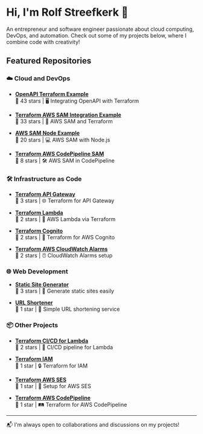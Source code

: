 # Hi, I'm Rolf Streefkerk 👋

An entrepreneur and software engineer passionate about cloud computing, DevOps, and automation. Check out some of my projects below, where I combine code with creativity!

## Featured Repositories

### ☁️ Cloud and DevOps

- **[OpenAPI Terraform Example](https://github.com/rpstreef/openapi-tf-example)**  
  🌟 43 stars | 🖥️ Integrating OpenAPI with Terraform

- **[Terraform AWS SAM Integration Example](https://github.com/rpstreef/terraform-aws-sam-integration-example)**  
  🌟 33 stars | 🚀 AWS SAM and Terraform

- **[AWS SAM Node Example](https://github.com/rpstreef/aws-sam-node-example)**  
  🌟 20 stars | 💻 AWS SAM with Node.js

- **[Terraform AWS CodePipeline SAM](https://github.com/rpstreef/terraform-aws-codepipeline-sam)**  
  🌟 8 stars | 🛠️ AWS SAM in CodePipeline

### 🛠️ Infrastructure as Code

- **[Terraform API Gateway](https://github.com/rpstreef/tf-apigateway)**  
  🌟 3 stars | 🌐 Terraform for API Gateway

- **[Terraform Lambda](https://github.com/rpstreef/tf-lambda)**  
  🌟 2 stars | 🔧 AWS Lambda via Terraform

- **[Terraform Cognito](https://github.com/rpstreef/tf-cognito)**  
  🌟 2 stars | 🔑 Terraform for AWS Cognito

- **[Terraform AWS CloudWatch Alarms](https://github.com/rpstreef/terraform-aws-cloudwatch-alarms)**  
  🌟 2 stars | ⏰ CloudWatch Alarms setup

### 🌐 Web Development

- **[Static Site Generator](https://github.com/rpstreef/static-site-generator)**  
  🌟 3 stars | 📄 Generate static sites easily

- **[URL Shortener](https://github.com/rpstreef/urlshortener)**  
  🌟 1 star | 🔗 Simple URL shortening service

### 📦 Other Projects

- **[Terraform CI/CD for Lambda](https://github.com/rpstreef/tf-cicd-lambda)**  
  🌟 2 stars | 🔄 CI/CD pipeline for Lambda

- **[Terraform IAM](https://github.com/rpstreef/tf-iam)**  
  🌟 1 star | 🔒 Terraform for IAM

- **[Terraform AWS SES](https://github.com/rpstreef/terraform-aws-ses)**  
  🌟 1 star | 📧 Setup for AWS SES

- **[Terraform AWS CodePipeline](https://github.com/rpstreef/terraform-aws-codepipeline)**  
  🌟 1 star | 🛤️ Terraform for AWS CodePipeline

---

📬 I'm always open to collaborations and discussions on my projects!
